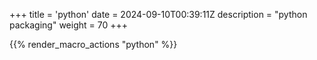 +++
title = 'python'
date = 2024-09-10T00:39:11Z
description = "python packaging"
weight = 70
+++

{{% render_macro_actions "python" %}}
